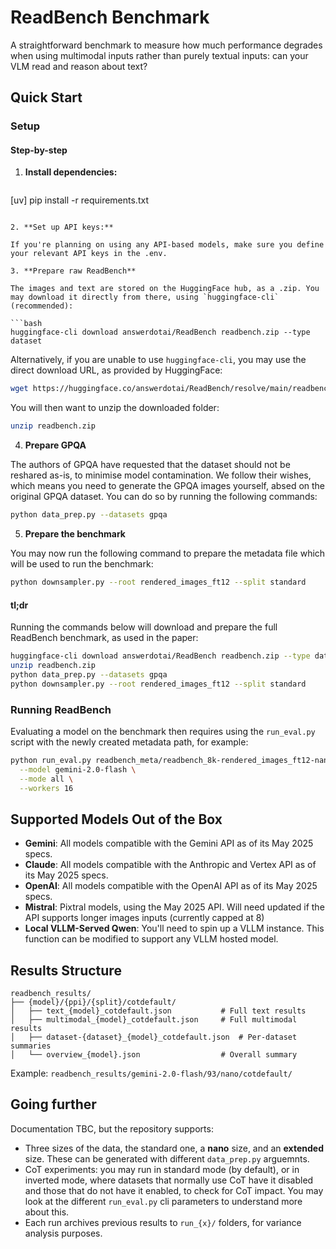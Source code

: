 # ReadBench Benchmark

A straightforward benchmark to measure how much performance degrades when using multimodal inputs rather than purely textual inputs: can your VLM read and reason about text?

## Quick Start

### Setup

#### Step-by-step

1. **Install dependencies:**
   ```bash
  [uv] pip install -r requirements.txt
   ```

2. **Set up API keys:**

If you're planning on using any API-based models, make sure you define your relevant API keys in the .env.

3. **Prepare raw ReadBench**

The images and text are stored on the HuggingFace hub, as a .zip. You may download it directly from there, using `huggingface-cli` (recommended):

```bash
huggingface-cli download answerdotai/ReadBench readbench.zip --type dataset
```

Alternatively, if you are unable to use `huggingface-cli`, you may use the direct download URL, as provided by HuggingFace:

```bash
wget https://huggingface.co/answerdotai/ReadBench/resolve/main/readbench.zip?download=true -O readbench.zip
```

You will then want to unzip the downloaded folder:

```bash
unzip readbench.zip
```

4. **Prepare GPQA**

The authors of GPQA have requested that the dataset should not be reshared as-is, to minimise model contamination. We follow their wishes, which means you need to generate the GPQA images yourself, absed on the original GPQA dataset. You can do so by running the following commands:
```bash
python data_prep.py --datasets gpqa
```

5. **Prepare the benchmark**

You may now run the following command to prepare the metadata file which will be used to run the benchmark:

```bash
python downsampler.py --root rendered_images_ft12 --split standard
```

#### tl;dr

Running the commands below will download and prepare the full ReadBench benchmark, as used in the paper:

```bash
huggingface-cli download answerdotai/ReadBench readbench.zip --type dataset
unzip readbench.zip
python data_prep.py --datasets gpqa
python downsampler.py --root rendered_images_ft12 --split standard
```



### Running ReadBench

  Evaluating a model on the benchmark then requires using the `run_eval.py` script with the newly created metadata path, for example:

```bash
python run_eval.py readbench_meta/readbench_8k-rendered_images_ft12-nano_metadata.json \
  --model gemini-2.0-flash \
  --mode all \
  --workers 16
```


## Supported Models Out of the Box

- **Gemini**: All models compatible with the Gemini API as of its May 2025 specs.
- **Claude**: All models compatible with the Anthropic and Vertex API as of its May 2025 specs.
- **OpenAI**: All models compatible with the OpenAI API as of its May 2025 specs.
- **Mistral**: Pixtral models, using the May 2025 API. Will need updated if the API supports longer images inputs (currently capped at 8)
- **Local VLLM-Served Qwen**: You'll need to spin up a VLLM instance. This function can be modified to support any VLLM hosted model.

## Results Structure

```
readbench_results/
├── {model}/{ppi}/{split}/cotdefault/
│   ├── text_{model}_cotdefault.json           # Full text results
│   ├── multimodal_{model}_cotdefault.json     # Full multimodal results  
│   ├── dataset-{dataset}_{model}_cotdefault.json  # Per-dataset summaries
│   └── overview_{model}.json                  # Overall summary
```

Example: `readbench_results/gemini-2.0-flash/93/nano/cotdefault/`

## Going further

Documentation TBC, but the repository supports:
- Three sizes of the data, the standard one, a **nano** size, and an **extended** size. These can be generated with different `data_prep.py` arguemnts.
- CoT experiments: you may run in standard mode (by default), or in inverted mode, where datasets that normally use CoT have it disabled and those that do not have it enabled, to check for CoT impact. You may look at the different `run_eval.py` cli parameters to understand more about this.
- Each run archives previous results to `run_{x}/` folders, for variance analysis purposes.